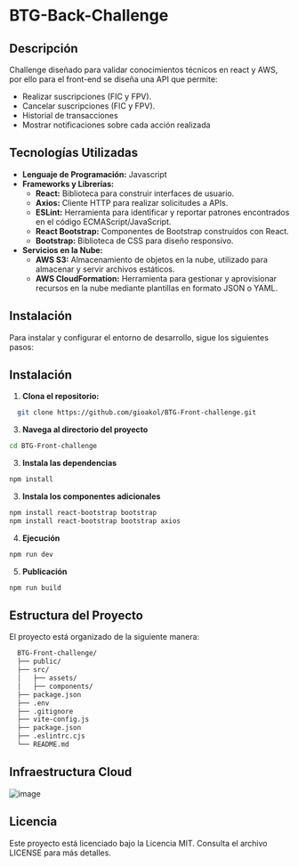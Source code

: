 # BTG-Back-Challenge

## Descripción
Challenge diseñado para validar conocimientos técnicos en react y AWS, por ello para el front-end se diseña una API que permite:
- Realizar suscripciones (FIC y FPV).
- Cancelar suscripciones (FIC y FPV).
- Historial de transacciones
- Mostrar notificaciones sobre cada acción realizada

## Tecnologías Utilizadas
- **Lenguaje de Programación:** Javascript
- **Frameworks y Librerías:**
  - **React:** Biblioteca para construir interfaces de usuario.
  - **Axios:** Cliente HTTP para realizar solicitudes a APIs.
  - **ESLint:** Herramienta para identificar y reportar patrones encontrados en el código ECMAScript/JavaScript.
  - **React Bootstrap:** Componentes de Bootstrap construidos con React.
  - **Bootstrap:** Biblioteca de CSS para diseño responsivo.
- **Servicios en la Nube:**
  - **AWS S3:** Almacenamiento de objetos en la nube, utilizado para almacenar y servir archivos estáticos.
  - **AWS CloudFormation:** Herramienta para gestionar y aprovisionar recursos en la nube mediante plantillas en formato JSON o YAML.

## Instalación
Para instalar y configurar el entorno de desarrollo, sigue los siguientes pasos:

## Instalación
1. **Clona el repositorio:**
  ```bash
    git clone https://github.com/gioakol/BTG-Front-challenge.git
  ```

3. **Navega al directorio del proyecto**
  ```bash
  cd BTG-Front-challenge
  ```

3. **Instala las dependencias**
  ```bash
  npm install
  ```

3. **Instala los componentes adicionales**
  ```bash
  npm install react-bootstrap bootstrap
  npm install react-bootstrap bootstrap axios
  ```

4. **Ejecución**
  ```bash
  npm run dev
  ```

5. **Publicación**
  ```bash
  npm run build
  ```

## Estructura del Proyecto
El proyecto está organizado de la siguiente manera:

  ```bash
    BTG-Front-challenge/
    ├── public/
    ├── src/
    │   ├── assets/
    │   ├── components/
    ├── package.json
    ├── .env
    ├── .gitignore
    ├── vite-config.js
    ├── package.json
    ├── .eslintrc.cjs
    └── README.md
  ```

## Infraestructura Cloud
![image](https://github.com/user-attachments/assets/e0c95ca1-0d4b-4508-a736-4a373e097311)

## Licencia
Este proyecto está licenciado bajo la Licencia MIT. Consulta el archivo LICENSE para más detalles.
